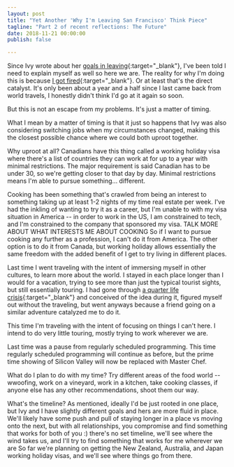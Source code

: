 ```yaml
---
layout: post
title: "Yet Another 'Why I'm Leaving San Francisco' Think Piece"
tagline: "Part 2 of recent reflections: The Future"
date: 2018-11-21 00:00:00
publish: false

---
```


Since Ivy wrote about her [goals in 
leaving](https://medium.com/@ivyxvine/why-im-leaving-san-francisco-ff7b799473ea?fbclid=IwAR27IZejVrP7o3H8bmpCZhgH4YEUaVsCLYQo5_D7bmidPPsPcf-mWmMYTAA){:target="_blank"}, 
I've been told I need to explain myself as well so here we are.
The reality for why I'm doing this is because [I got 
fired](/blog/fired){:target="_blank"}. Or at least that's the direct catalyst. 
It's only been about a year and a half since I last came back from world 
travels, I honestly didn't think I'd go at it again so soon.

But this is not an escape from my problems. It's just a matter of timing.

What I mean by a matter of timing is that it just so happens that Ivy was also 
considering switching jobs when my circumstances changed, making this the 
closest possible chance where we could both uproot together.

Why uproot at all? Canadians have this thing called a working holiday visa where 
there's a list of countries they can work at for up to a year with minimal 
restrictions. The major requirement is said Canadian has to be under 30, so 
we're getting closer to that day by day. Minimal restrictions means I'm able to 
pursue something... different.

Cooking has been something that's crawled from being an interest to something 
taking up at least 1-2 nights of my time real estate per week. I've had the 
inkling of wanting to try it as a career, but I'm unable to with my visa 
situation in America -- in order to work in the US, I am constrained to tech, 
and I'm constrained to the company that sponsored my visa.
TALK MORE ABOUT WHAT INTERESTS ME ABOUT COOKING
So if I want to pursue cooking any further as a profession, I can't do it from America. The other option is to do it from Canada, but working holiday allows essentially the same freedom with the added benefit of I get to try living in different places.

Last time I went traveling with the intent of immersing myself in other 
cultures, to learn more about the world. I stayed in each place longer than I 
would for a vacation, trying to see more than just the typical tourist sights, 
but still essentially touring. I had gone through [a quarter life 
crisis](/blog/imperfection){:target="_blank"} and conceived of the idea during 
it, figured myself out without the traveling, but went anyways because a friend 
going on a similar adventure catalyzed me to do it.

This time I'm traveling with the intent of focusing on things I can't here. I 
intend to do very little touring, mostly trying to work wherever we are.

Last time was a pause from regularly scheduled programming. This time regularly 
scheduled programming will continue as before, but the prime time showing of 
Silicon Valley will now be replaced with Master Chef.

What do I plan to do with my time?
Try different areas of the food world -- wwoofing, work on a vineyard, work in a kitchen, take cooking classes, if anyone else has any other recommendations, shoot them our way.

What's the timeline?
As mentioned, ideally I'd be just rooted in one place, but Ivy and I have slightly different goals and hers are more fluid in place. We'll likely have some push and pull of staying longer in a place vs moving onto the next, but with all relationships, you compromise and find something that works for both of you :) there's no set timeline, we'll see where the wind takes us, and I'll try to find something that works for me wherever we are
So far we're planning on getting the New Zealand, Australia, and Japan working holiday visas, and we'll see where things go from there.


